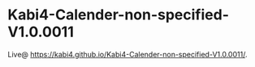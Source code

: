 # Kabi4-Calender-non-specified-V1.0.0011
Live@ https://kabi4.github.io/Kabi4-Calender-non-specified-V1.0.0011/.
